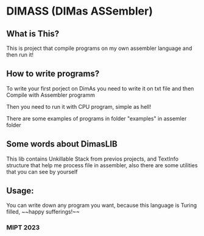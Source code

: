 <h1>DIMASS (DIMas ASSembler)</h1>
<h2> What is This?</h2>
<p> This is project that compile programs on my own assembler language and then run it!</p>
<h2> How to write programs? </h2>
<p> To write your first porject on DimAs you need to write it on txt file and then Compile with Assembler programm </p>
<p> Then you need to run it with CPU program, simple as hell! </p>
<p> There are some examples of programs in folder "examples" in assemler folder </p>
<h2> Some words about DimasLIB </h2>
<p> This lib contains Unkillable Stack from previos projects, and TextInfo structure that help me process file in assembler, also there are some utilities that you can see by yourself </p>
<h2> Usage: </h2>
<p> You can write down any program you want, because this language is Turing filled, ~~happy sufferings!~~ </p>
<h3> MIPT 2023 </h3>
